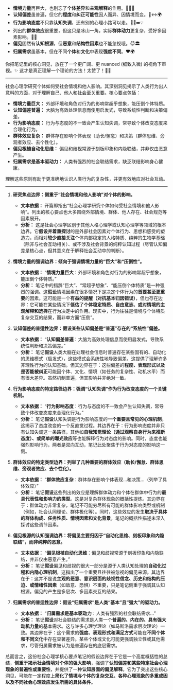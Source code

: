 
*   **情境力量**再巨大，也别忘了**个体差异**和**主观解释**的作用。🕵️‍♀️💪
*   **认知偏差**虽普遍，但它的**程度**和**纠正可能性**因人而异、因情境而变。🧠↔️🌍
*   **行为影响态度**不只靠**认知失调**，还有别的心理小路可以走。🚶‍♀️➡️💡
*   列出的**群体效应**很重要，但这只是冰山一角，实际**群体动力**更复杂，受好多因素影响。👥🧊
*   **偏见**固然有**认知根源**，但**恶意**和**结构性因素**也不能忽视哦。😈🏛️
*   **归属需求**虽基本，但在不同**个体**和**文化**中表现**强度不同**。❤️🌍

你把笔记里的核心洞见，放在了一个更广阔、更 nuanced (细致入微) 的视角下审视。✨ 这才是真正理解一个理论的方法！太赞了！👏👏

---
社会心理学研究个体如何受社会情境和他人影响。其深刻洞见揭示了人类行为出人意料的方面，对于理解自己、他人和社会至关重要。核心要点包括：

*   **情境力量巨大：** 外部环境和角色对行为的影响常超乎想象，能压倒个体特质。
*   **认知偏差普遍：** 大脑为高效处理信息而使用启发式，导致系统性判断和决策偏差。
*   **行为影响态度：** 行为与态度的不一致会产生认知失调，常导致个体改变态度来合理化行为。
*   **群体效应复杂：** 群体存在影响个体表现（助长/懈怠）和决策（群体思维、旁观者效应、去个性化）。
*   **偏见根植自动化思维：** 偏见和歧视常源于刻板印象和内隐联结，并非仅由恶意产生。
*   **归属需求是基本驱动力：** 人类有强烈的社会联结需求，缺乏联结影响身心健康。

理解这些原则有助于更准确地认识人类行为的复杂性，并更有效地应对社会互动。

---

1.  **研究焦点边界：侧重于“社会情境和他人影响”对个体的影响。**
    *   **文本依据：** 开篇即指出“社会心理学研究个体如何受社会情境和他人影响”。列出的核心要点也大多围绕外部情境、群体、他人存在、社会规范等因素展开。
    *   **分析：** 这是社会心理学区别于其他人格心理学或认知心理学等领域的根本边界。它**假设并着重探讨**的是外部社会因素对个体行为、思想和感受的塑造力，而相对**较少直接关注**个体内部稳定的人格特质、纯粹的生物学基础（除非与社会互动相关）、或不涉及社会背景的纯粹认知过程（尽管认知偏差是核心点，但其意义在于解释社会互动中的判断）。

2.  **情境力量的强调边界：倾向于强调情境力量的“巨大”和“压倒性”。**
    *   **文本依据：** “**情境力量巨大**：外部环境和角色对行为的影响常超乎想象，能压倒个体特质。”
    *   **分析：** 笔记中的措辞“巨大”、“常超乎想象”、“能压倒个体特质”是一种强烈的强调。这**假设**情境因素在很多情况下是决定个体行为的**首要甚至更重要**的因素。这可能是一个**有益的提醒（对抗基本归因错误）**，但也存在边界：它可能在某些情况下**低估**了**个体稳定特质、自由意志、或对情境的主观解释和选择**在行为决定中的作用。现实中，行为往往是情境与个体特质复杂交互的结果，而非单方面“压倒”。

3.  **认知偏差的普适性边界：假设某些认知偏差是“普遍”存在的“系统性”偏差。**
    *   **文本依据：** “**认知偏差普遍**：大脑为高效处理信息而使用启发式，导致系统性判断和决策偏差。”
    *   **分析：** 笔记**假设**人类大脑在处理社会信息时普遍存在某些固有的、自动化的思维模式（启发式），这些模式会系统性地导致偏差。这提供了理解许多非理性行为的认知基础。但其边界在于：这些偏差的**程度、表现形式以及是否能被纠正**可能因个体、文化、情境（如任务的复杂性、动机水平）而有很大差异。虽然机制普遍，但其影响并非绝对一致。

4.  **行为影响态度的特定路径边界：强调“认知失调”作为行为改变态度的一个关键机制。**
    *   **文本依据：** “**行为影响态度**：行为与态度的不一致会产生认知失调，常导致个体改变态度来合理化行为。”
    *   **分析：** 笔记**假设**认知失调是行为影响态度的**一个重要且常见的心理机制**。这揭示了态度改变的一个反直觉过程。其边界在于：行为影响态度并非只有认知失调这一条路径，其他如**自我知觉理论（通过观察自身行为来推断态度）、或简单的曝光效应**等也能解释行为对态度的影响。同时，态度也能强烈影响行为，两者是双向互动，笔记此处聚焦于行为对态度的影响这一侧。

5.  **群体效应的特定类型边界：列举了几种重要的群体效应（助长/懈怠、群体思维、旁观者效应、去个性化）。**
    *   **文本依据：** “**群体效应复杂**：群体存在影响个体表现...和决策...（列举了具体效应）”
    *   **分析：** 笔记**假设**这些列出的效应是理解群体动力和个体在群体中行为的**最具代表性和影响力的类型**。这是对复杂群体现象的概括性提炼。其边界在于：群体动力非常复杂，笔记不可能穷尽所有可能的群体影响类型或机制（例如，社会认同理论、群体极化等）。同时，这些效应的发生**取决于具体的群体构成、任务性质、情境因素和文化背景**，笔记的概括性描述未深入探讨这些调节因素。

6.  **偏见根源的认知强调边界：将偏见主要归因于“自动化思维、刻板印象和内隐联结”，而非纯粹的恶意。**
    *   **文本依据：** “**偏见根植自动化思维**：偏见和歧视常源于刻板印象和内隐联结，并非仅由恶意产生。”
    *   **分析：** 笔记**假设**偏见和歧视的很大一部分是源于人类认知处理的**自动化过程和内隐心理机制**，这指出了一个重要且往往被忽视的偏见来源。其边界在于：这并不是说**主观的恶意、意识层面的歧视性信念、历史和结构的压迫、或情绪性因素**（如敌意、恐惧）不重要，只是笔记侧重于强调其认知根源。偏见的产生是多层次、多因素交互的结果。

7.  **归属需求的普适性边界：假设“归属需求”是人类“基本”且“强大”的驱动力。**
    *   **文本依据：** “**归属需求是基本驱动力**：人类有强烈的社会联结需求...”
    *   **分析：** 笔记**假设**对社会联结的需求是人类一个**普遍的、内在的、具有强大动机力量**的基本需求。这与许多心理学理论（如马斯洛需求层次理论）一致。其边界在于：这个需求的**强度、表现形式和满足方式**可能在**不同个体和不同文化**中存在显著差异。某些个体或文化可能更强调独立性或其他需求，尽管归属需求被认为是普遍存在的底层需求。

总而言之，这份社会心理学核心要点笔记的假设边界在于它是一个高度概括性的总结，**侧重于揭示社会情境对个体的强大影响**，强调了**认知偏差和某些特定社会心理现象的普遍性或重要性**，并提供了一种**认知层面的偏见解释**。它为了突出这些核心洞见，可能在一定程度上**简化了情境与个体的复杂交互、各种心理现象的多重成因以及不同社会心理效应发生所需的具体条件**。
